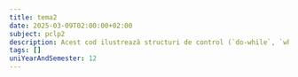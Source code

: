 ```yaml
---
title: tema2
date: 2025-03-09T02:00:00+02:00
subject: pclp2
description: Acest cod ilustrează structuri de control (`do-while`, `while`, `if-else`), validarea inputului și operatori. Calculează zilele dintr-o lună, inclusiv ani bisecți, prin logică condițională și bucle iterative.
tags: []
uniYearAndSemester: 12
---
```


